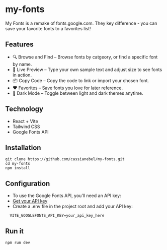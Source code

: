 # my-fonts

My Fonts is a remake of fonts.google.com. They key difference - you can save your favorite fonts to a favorites list!

## Features
-	🔍 Browse and Find – Browse fonts by catgeory, or find a specific font by name.
- 🧪 Live Preview – Type your own sample text and adjust size to see fonts in action.
- 📦 Copy Code – Copy the code to link or import your chosen font.
-	❤️ Favorites – Save fonts you love for later reference.
-	🌙 Dark Mode – Toggle between light and dark themes anytime.

## Technology
- React + Vite
- Tailwind CSS
- Google Fonts API

## Installation
```
git clone https://github.com/cassianebel/my-fonts.git
cd my-fonts
npm install
```


## Configuration
- To use the Google Fonts API, you’ll need an API key: 
- [Get your API key](https://support.google.com/googleapi/answer/6158862?hl=en&ref_topic=7013279)
- Create a .env file in the project root and add your API key:
```
  VITE_GOOGLEFONTS_API_KEY=your_api_key_here
```

## Run it
```
npm run dev
```

 
 
